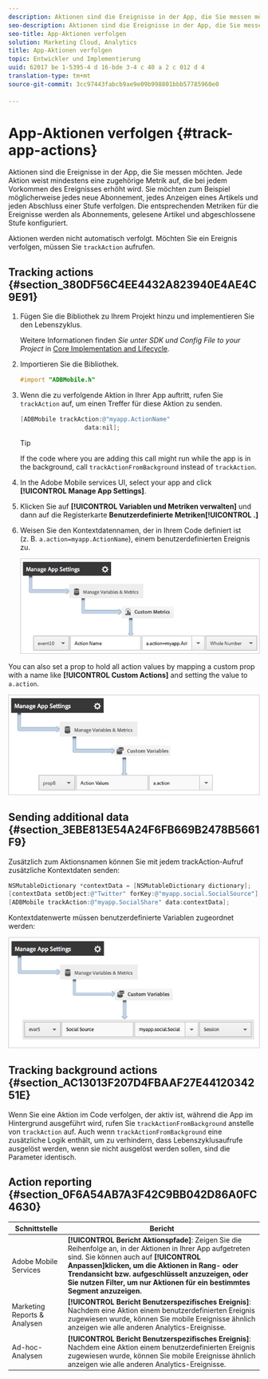 ```yaml
---
description: Aktionen sind die Ereignisse in der App, die Sie messen möchten. Jede Aktion weist mindestens eine zugehörige Metrik auf, die bei jedem Vorkommen des Ereignisses erhöht wird. Sie möchten zum Beispiel möglicherweise jedes neue Abonnement, jedes Anzeigen eines Artikels und jeden Abschluss einer Stufe verfolgen. Die entsprechenden Metriken für die Ereignisse werden als Abonnements, gelesene Artikel und abgeschlossene Stufe konfiguriert.
seo-description: Aktionen sind die Ereignisse in der App, die Sie messen möchten. Jede Aktion weist mindestens eine zugehörige Metrik auf, die bei jedem Vorkommen des Ereignisses erhöht wird. Sie möchten zum Beispiel möglicherweise jedes neue Abonnement, jedes Anzeigen eines Artikels und jeden Abschluss einer Stufe verfolgen. Die entsprechenden Metriken für die Ereignisse werden als Abonnements, gelesene Artikel und abgeschlossene Stufe konfiguriert.
seo-title: App-Aktionen verfolgen
solution: Marketing Cloud, Analytics
title: App-Aktionen verfolgen
topic: Entwickler und Implementierung
uuid: 62017 be 1-5395-4 d 16-bde 3-4 c 40 a 2 c 012 d 4
translation-type: tm+mt
source-git-commit: 3cc97443fabcb9ae9e09b998801bbb57785960e0

---
```



# App-Aktionen verfolgen {#track-app-actions}

Aktionen sind die Ereignisse in der App, die Sie messen möchten. Jede Aktion weist mindestens eine zugehörige Metrik auf, die bei jedem Vorkommen des Ereignisses erhöht wird. Sie möchten zum Beispiel möglicherweise jedes neue Abonnement, jedes Anzeigen eines Artikels und jeden Abschluss einer Stufe verfolgen. Die entsprechenden Metriken für die Ereignisse werden als Abonnements, gelesene Artikel und abgeschlossene Stufe konfiguriert.

Aktionen werden nicht automatisch verfolgt. Möchten Sie ein Ereignis verfolgen, müssen Sie `trackAction` aufrufen.

## Tracking actions {#section_380DF56C4EE4432A823940E4AE4C9E91}

1. Fügen Sie die Bibliothek zu Ihrem Projekt hinzu und implementieren Sie den Lebenszyklus.

   Weitere Informationen finden *Sie unter SDK und Config File to your Project* in [Core Implementation and Lifecycle](/help/ios/getting-started/dev-qs.md).
1. Importieren Sie die Bibliothek.

   ```objective-c
   #import "ADBMobile.h"
   ```

1. Wenn die zu verfolgende Aktion in Ihrer App auftritt, rufen Sie `trackAction` auf, um einen Treffer für diese Aktion zu senden.

   ```objective-c
   [ADBMobile trackAction:@"myapp.ActionName"  
                     data:nil];
   ```

   >[!TIP]
   >
   >If the code where you are adding this call might run while the app is in the background, call `trackActionFromBackground` instead of `trackAction`.

1. In the Adobe Mobile services UI, select your app and click **[!UICONTROL Manage App Settings]**.

1. Klicken Sie auf **[!UICONTROL Variablen und Metriken verwalten]** und dann auf die Registerkarte **Benutzerdefinierte Metriken[!UICONTROL .]**

1. Weisen Sie den Kontextdatennamen, der in Ihrem Code definiert ist (z. B. `a.action=myapp.ActionName`), einem benutzerdefinierten Ereignis zu.

   ![](assets/map-event-context-data.png)

You can also set a prop to hold all action values by mapping a custom prop with a name like **[!UICONTROL Custom Actions]** and setting the value to `a.action`.

![](assets/map-custom-prop.png)

## Sending additional data {#section_3EBE813E54A24F6FB669B2478B5661F9}

Zusätzlich zum Aktionsnamen können Sie mit jedem trackAction-Aufruf zusätzliche Kontextdaten senden:

```objective-c
NSMutableDictionary *contextData = [NSMutableDictionary dictionary]; 
[contextData setObject:@"Twitter" forKey:@"myapp.social.SocialSource"]; 
[ADBMobile trackAction:@"myapp.SocialShare" data:contextData];
```

Kontextdatenwerte müssen benutzerdefinierte Variablen zugeordnet werden:

![](assets/map-variable-context-action.png)

## Tracking background actions {#section_AC13013F207D4FBAAF27E4412034251E}

Wenn Sie eine Aktion im Code verfolgen, der aktiv ist, während die App im Hintergrund ausgeführt wird, rufen Sie `trackActionFromBackground` anstelle von `trackAction` auf. Auch wenn `trackActionFromBackground` eine zusätzliche Logik enthält, um zu verhindern, dass Lebenszyklusaufrufe ausgelöst werden, wenn sie nicht ausgelöst werden sollen, sind die Parameter identisch.

## Action reporting {#section_0F6A54AB7A3F42C9BB042D86A0FC4630}

| Schnittstelle | Bericht |
|--- |--- |
| Adobe Mobile Services | **[!UICONTROL Bericht Aktionspfade]**: Zeigen Sie die Reihenfolge an, in der Aktionen in Ihrer App aufgetreten sind. Sie können auch auf **[!UICONTROL Anpassen]klicken, um die Aktionen in Rang- oder Trendansicht bzw. aufgeschlüsselt anzuzeigen, oder Sie nutzen Filter, um nur Aktionen für ein bestimmtes Segment anzuzeigen.** |
| Marketing Reports &amp; Analysen | **[!UICONTROL Bericht Benutzerspezifisches Ereignis]**:  Nachdem eine Aktion einem benutzerdefinierten Ereignis zugewiesen wurde, können Sie mobile Ereignisse ähnlich anzeigen wie alle anderen Analytics-Ereignisse. |
| Ad-hoc-Analysen | **[!UICONTROL Bericht Benutzerspezifisches Ereignis]**: Nachdem eine Aktion einem benutzerdefinierten Ereignis zugewiesen wurde, können Sie mobile Ereignisse ähnlich anzeigen wie alle anderen Analytics-Ereignisse. |